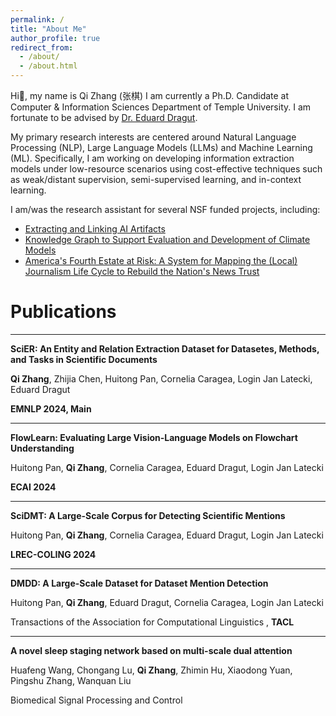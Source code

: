 ```yaml
---
permalink: /
title: "About Me"
author_profile: true
redirect_from: 
  - /about/
  - /about.html
---
```


Hi👋, my name is Qi Zhang (张棋) I am currently a Ph.D. Candidate at Computer & Information Sciences Department of Temple University. I am fortunate to be advised by [Dr. Eduard Dragut](https://cis.temple.edu/~edragut/index.htm).

My primary research interests are centered around Natural Language Processing (NLP), Large Language Models (LLMs) and Machine Learning (ML). 
Specifically, I am working on developing information extraction models under low-resource scenarios using cost-effective techniques such as weak/distant supervision, semi-supervised learning, and in-context learning.

I am/was the research assistant for several NSF funded projects, including:
- [Extracting and Linking AI Artifacts](https://www.nsf.gov/awardsearch/showAward?AWD_ID=2107213&HistoricalAwards=false)
- [Knowledge Graph to Support Evaluation and Development of Climate Models](https://www.nsf.gov/awardsearch/showAward?AWD_ID=2333789&HistoricalAwards=false)
- [America's Fourth Estate at Risk: A System for
Mapping the (Local) Journalism Life Cycle to Rebuild the Nation's News Trust](https://www.nsf.gov/awardsearch/showAward?AWD_ID=2137846)


# Publications

---
**SciER: An Entity and Relation Extraction Dataset for Datasetes, Methods, and Tasks in Scientific Documents**

**Qi Zhang**, Zhijia Chen, Huitong Pan, Cornelia Caragea, Login Jan Latecki, Eduard Dragut

**EMNLP 2024, Main**

---
**FlowLearn: Evaluating Large Vision-Language Models on Flowchart Understanding**

Huitong Pan, **Qi Zhang**, Cornelia Caragea, Eduard Dragut, Login Jan Latecki

**ECAI 2024**

---
**SciDMT: A Large-Scale Corpus for Detecting Scientific Mentions**

Huitong Pan, **Qi Zhang**, Cornelia Caragea, Eduard Dragut, Login Jan Latecki

**LREC-COLING 2024**

---
**DMDD: A Large-Scale Dataset for Dataset Mention Detection**

Huitong Pan, **Qi Zhang**, Eduard Dragut, Cornelia Caragea, Login Jan Latecki

Transactions of the Association for Computational Linguistics , **TACL**

---
**A novel sleep staging network based on multi-scale dual attention**

Huafeng Wang, Chongang Lu, **Qi Zhang**, Zhimin Hu, Xiaodong Yuan, Pingshu Zhang, Wanquan Liu

Biomedical Signal Processing and Control

